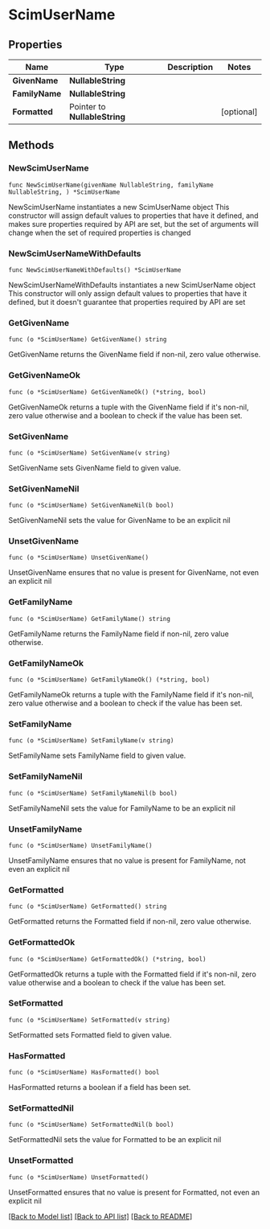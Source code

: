 # ScimUserName

## Properties

Name | Type | Description | Notes
------------ | ------------- | ------------- | -------------
**GivenName** | **NullableString** |  | 
**FamilyName** | **NullableString** |  | 
**Formatted** | Pointer to **NullableString** |  | [optional] 

## Methods

### NewScimUserName

`func NewScimUserName(givenName NullableString, familyName NullableString, ) *ScimUserName`

NewScimUserName instantiates a new ScimUserName object
This constructor will assign default values to properties that have it defined,
and makes sure properties required by API are set, but the set of arguments
will change when the set of required properties is changed

### NewScimUserNameWithDefaults

`func NewScimUserNameWithDefaults() *ScimUserName`

NewScimUserNameWithDefaults instantiates a new ScimUserName object
This constructor will only assign default values to properties that have it defined,
but it doesn't guarantee that properties required by API are set

### GetGivenName

`func (o *ScimUserName) GetGivenName() string`

GetGivenName returns the GivenName field if non-nil, zero value otherwise.

### GetGivenNameOk

`func (o *ScimUserName) GetGivenNameOk() (*string, bool)`

GetGivenNameOk returns a tuple with the GivenName field if it's non-nil, zero value otherwise
and a boolean to check if the value has been set.

### SetGivenName

`func (o *ScimUserName) SetGivenName(v string)`

SetGivenName sets GivenName field to given value.


### SetGivenNameNil

`func (o *ScimUserName) SetGivenNameNil(b bool)`

 SetGivenNameNil sets the value for GivenName to be an explicit nil

### UnsetGivenName
`func (o *ScimUserName) UnsetGivenName()`

UnsetGivenName ensures that no value is present for GivenName, not even an explicit nil
### GetFamilyName

`func (o *ScimUserName) GetFamilyName() string`

GetFamilyName returns the FamilyName field if non-nil, zero value otherwise.

### GetFamilyNameOk

`func (o *ScimUserName) GetFamilyNameOk() (*string, bool)`

GetFamilyNameOk returns a tuple with the FamilyName field if it's non-nil, zero value otherwise
and a boolean to check if the value has been set.

### SetFamilyName

`func (o *ScimUserName) SetFamilyName(v string)`

SetFamilyName sets FamilyName field to given value.


### SetFamilyNameNil

`func (o *ScimUserName) SetFamilyNameNil(b bool)`

 SetFamilyNameNil sets the value for FamilyName to be an explicit nil

### UnsetFamilyName
`func (o *ScimUserName) UnsetFamilyName()`

UnsetFamilyName ensures that no value is present for FamilyName, not even an explicit nil
### GetFormatted

`func (o *ScimUserName) GetFormatted() string`

GetFormatted returns the Formatted field if non-nil, zero value otherwise.

### GetFormattedOk

`func (o *ScimUserName) GetFormattedOk() (*string, bool)`

GetFormattedOk returns a tuple with the Formatted field if it's non-nil, zero value otherwise
and a boolean to check if the value has been set.

### SetFormatted

`func (o *ScimUserName) SetFormatted(v string)`

SetFormatted sets Formatted field to given value.

### HasFormatted

`func (o *ScimUserName) HasFormatted() bool`

HasFormatted returns a boolean if a field has been set.

### SetFormattedNil

`func (o *ScimUserName) SetFormattedNil(b bool)`

 SetFormattedNil sets the value for Formatted to be an explicit nil

### UnsetFormatted
`func (o *ScimUserName) UnsetFormatted()`

UnsetFormatted ensures that no value is present for Formatted, not even an explicit nil

[[Back to Model list]](../README.md#documentation-for-models) [[Back to API list]](../README.md#documentation-for-api-endpoints) [[Back to README]](../README.md)


